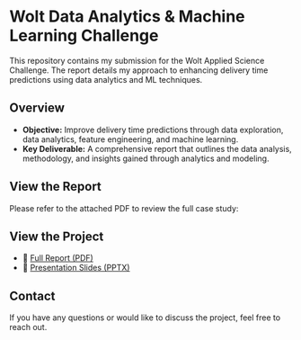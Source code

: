 
# Wolt Data Analytics & Machine Learning Challenge

This repository contains my submission for the Wolt Applied Science Challenge. The report details my approach to enhancing delivery time predictions using data analytics and ML techniques.

## Overview

- **Objective:** Improve delivery time predictions through data exploration, data analytics, feature engineering, and machine learning.
- **Key Deliverable:** A comprehensive report that outlines the data analysis, methodology, and insights gained through analytics and modeling.

## View the Report

Please refer to the attached PDF to review the full case study:

## View the Project

- 📄 [Full Report (PDF)](./report_wolt.pdf)
- 🎯 [Presentation Slides (PPTX)](./Presentation.pptx)

## Contact

If you have any questions or would like to discuss the project, feel free to reach out.
